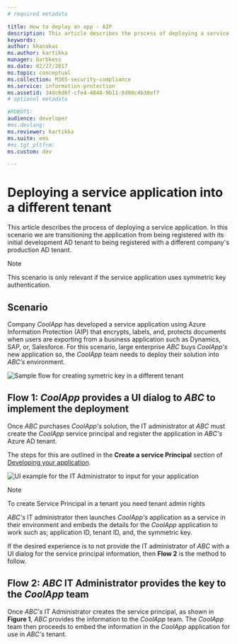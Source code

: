 ```yaml
---
# required metadata

title: How to deploy an app - AIP
description: This article describes the process of deploying a service application into a different tenant than the one it was originally developed with.
keywords:
author: kkanakas
ms.author: kartikka
manager: barbkess
ms.date: 02/27/2017
ms.topic: conceptual
ms.collection: M365-security-compliance
ms.service: information-protection
ms.assetid: 34dc6d6f-cfe4-4848-9b11-8d90c4b38ef7
# optional metadata

#ROBOTS:
audience: developer
#ms.devlang:
ms.reviewer: kartikka
ms.suite: ems
#ms.tgt_pltfrm:
ms.custom: dev

---
```


# Deploying a service application into a different tenant

This article describes the process of deploying a service application. In this scenario we are transitioning the application from being registered with its initial development AD tenant to being registered with a different company's production AD tenant.

> [!Note]
> This scenario is only relevant if the service application uses symmetric key authentication.

## Scenario
Company *CoolApp* has developed a service application using Azure Information Protection (AIP) that encrypts, labels, and, protects documents when users are exporting from a business application such as Dynamics, SAP, or, Salesforce. For this scenario, large enterprise *ABC* buys *CoolApp's* new application so, the *CoolApp* team needs to deploy their solution into *ABC’s* environment. 

![Sample flow for creating symetric key in a different tenant](../media/develop/service-app-provision.jpg)

## Flow 1: *CoolApp* provides a UI dialog to *ABC* to implement the deployment

Once *ABC* purchases *CoolApp's* solution, the IT administrator at *ABC* must create the *CoolApp* service principal and register the application in *ABC's* Azure AD tenant. 

The steps for this are outlined in the **Create a service Principal** section of [Developing your application](developing-your-application.md).

![UI example for the IT Administrator to input for your application](../media/develop/how-to-deploy-app-UI.png)

> [!Note]
> To create Service Principal in a tenant you need tenant admin rights

*ABC's* IT administrator then launches *CoolApp's* application as a service in their environment and embeds the details for the *CoolApp* application to work such as; application ID, tenant ID, and, the symmetric key.

If the desired experience is to not provide the IT administrator of *ABC* with a UI dialog for the service principal information, then **Flow 2** is the method to follow.

## Flow 2: *ABC* IT Administrator provides the key to the *CoolApp* team

Once *ABC's* IT Administrator creates the service principal, as shown in **Figure 1**, *ABC* provides the information to the *CoolApp* team. The *CoolApp* team then proceeds to embed the information in the *CoolApp* application for use in *ABC's* tenant.
